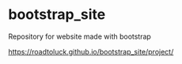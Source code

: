 # bootstrap_site
Repository for website made with bootstrap

https://roadtoluck.github.io/bootstrap_site/project/
